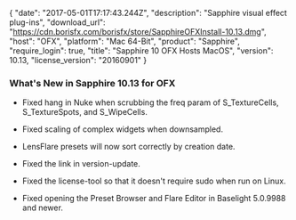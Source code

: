 {
   "date": "2017-05-01T17:17:43.244Z",
   "description": "Sapphire visual effect plug-ins",
   "download_url": "https://cdn.borisfx.com/borisfx/store/SapphireOFXInstall-10.13.dmg",
   "host": "OFX",
   "platform": "Mac 64-Bit",
   "product": "Sapphire",
   "require_login": true,
   "title": "Sapphire 10 OFX Hosts MacOS",
   "version": 10.13,
   "license_version": "20160901"
}

### What's New in Sapphire 10.13 for OFX

* Fixed hang in Nuke when scrubbing the freq param of S_TextureCells, S_TextureSpots, and S_WipeCells.

* Fixed scaling of complex widgets when downsampled.

* LensFlare presets will now sort correctly by creation date.

* Fixed the link in version-update.

* Fixed the license-tool so that it doesn't require sudo when run on Linux.

* Fixed opening the Preset Browser and Flare Editor in Baselight 5.0.9988 and newer.
